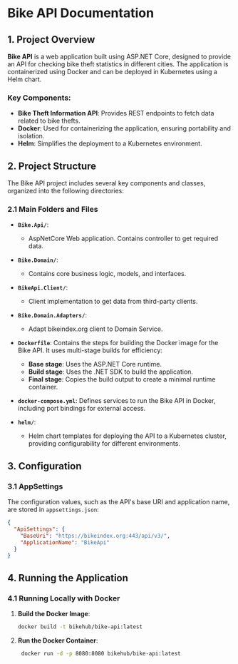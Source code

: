 # **Bike API Documentation**

## **1. Project Overview**
**Bike API** is a web application built using ASP.NET Core, designed to provide an API for checking bike theft statistics in different cities. The application is containerized using Docker and can be deployed in Kubernetes using a Helm chart.

### **Key Components:**
- **Bike Theft Information API**: Provides REST endpoints to fetch data related to bike thefts.
- **Docker**: Used for containerizing the application, ensuring portability and isolation.
- **Helm**: Simplifies the deployment to a Kubernetes environment.

## **2. Project Structure**
The Bike API project includes several key components and classes, organized into the following directories:

### **2.1 Main Folders and Files**
- **`Bike.Api/`**: 
	- AspNetCore Web application. Contains controller to get required data.

- **`Bike.Domain/`**: 
  - Contains core business logic, models, and interfaces.

- **`BikeApi.Client/`**: 
  - Client implementation to get data from third-party clients.
  
- **`Bike.Domain.Adapters/`**: 
  - Adapt bikeindex.org client to Domain Service.

- **`Dockerfile`**: Contains the steps for building the Docker image for the Bike API. It uses multi-stage builds for efficiency:
  - **Base stage**: Uses the ASP.NET Core runtime.
  - **Build stage**: Uses the .NET SDK to build the application.
  - **Final stage**: Copies the build output to create a minimal runtime container.

- **`docker-compose.yml`**: Defines services to run the Bike API in Docker, including port bindings for external access.

- **`helm/`**:
  - Helm chart templates for deploying the API to a Kubernetes cluster, providing configurability for different environments.

## **3. Configuration**
### **3.1 AppSettings**
The configuration values, such as the API's base URI and application name, are stored in `appsettings.json`:

```json
{
  "ApiSettings": {
    "BaseUri": "https://bikeindex.org:443/api/v3/",
    "ApplicationName": "BikeApi"
  }
}
```


## **4. Running the Application**

### **4.1 Running Locally with Docker**
1. **Build the Docker Image**:
   ```sh
   docker build -t bikehub/bike-api:latest
   ```

2. **Run the Docker Container**:
   ```sh
	docker run -d -p 8080:8080 bikehub/bike-api:latest
   ```
